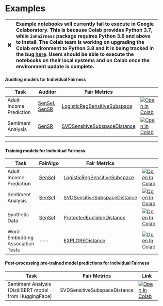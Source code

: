 # Examples

:x: | Example notebooks will currently fail to execute in Google Colaboratory. This is because Colab provides Python 3.7, while `inFairness` package requires Python 3.8 and above to install. The Colab team is working on upgrading the Colab environment to Python 3.8 and it is being tracked in the bug [here](https://github.com/googlecolab/colabtools/issues/1880). Users should be able to execute the notebooks on their local systems and on Colab once the environment update is complete.
:---: | :---

#### Auditing models for Individual Fairness
| Task      | Auditor | Fair Metrics |  |
| ----------- | ----------- | ----------- | ----------- |
| Adult Income Prediction      | [SenSeI](https://ibm.github.io/inFairness/reference/auditors.html#sensei-auditor), [SenSR](https://ibm.github.io/inFairness/reference/auditors.html#sensr-auditor) |  [LogisticRegSensitiveSubspace](https://ibm.github.io/inFairness/reference/distances.html#logistic-regression-sensitive-subspace-distance-metric) |  [![Open In Colab](https://colab.research.google.com/assets/colab-badge.svg)](https://githubtocolab.com/IBM/inFairness/blob/main/examples/adult-income-prediction/adult_income_prediction.ipynb)     |
| Sentiment Analysis   | [SenSR](https://ibm.github.io/inFairness/reference/auditors.html#sensr-auditor) | [SVDSensitiveSubspaceDistance](https://ibm.github.io/inFairness/reference/distances.html#svd-sensitive-subspace) |  [![Open In Colab](https://colab.research.google.com/assets/colab-badge.svg)](https://githubtocolab.com/IBM/inFairness/blob/main/examples/sentiment-analysis/sentiment_analysis_demo.ipynb)    |

-------

#### Training models for Individual Fairness
| Task      | FairAlgo | Fair Metrics |  |
| ----------- | ----------- | ----------- | ----------- |
| Adult Income Prediction      | [SenSeI](https://ibm.github.io/inFairness/reference/algorithms.html#sensei-sensitive-set-invariance) |  [LogisticRegSensitiveSubspace](https://ibm.github.io/inFairness/reference/distances.html#logistic-regression-sensitive-subspace-distance-metric) |  [![Open In Colab](https://colab.research.google.com/assets/colab-badge.svg)](https://githubtocolab.com/IBM/inFairness/blob/main/examples/adult-income-prediction/adult_income_prediction.ipynb)    |
| Sentiment Analysis   | [SenSeI](https://ibm.github.io/inFairness/reference/algorithms.html#sensei-sensitive-set-invariance) | [SVDSensitiveSubspaceDistance](https://ibm.github.io/inFairness/reference/distances.html#svd-sensitive-subspace) |  [![Open In Colab](https://colab.research.google.com/assets/colab-badge.svg)](https://githubtocolab.com/IBM/inFairness/blob/main/examples/sentiment-analysis/sentiment_analysis_demo.ipynb)    |
| Synthetic Data   | [SenSeI](https://ibm.github.io/inFairness/reference/algorithms.html#sensei-sensitive-set-invariance) | [ProtectedEuclidenDistance](https://ibm.github.io/inFairness/reference/distances.html#protected-euclidean-distance) |  [![Open In Colab](https://colab.research.google.com/assets/colab-badge.svg)](https://githubtocolab.com/IBM/inFairness/blob/main/examples/synthetic-data/synthetic_data_demo.ipynb)      |
| Word Embedding Association Tests | --- |  [EXPLOREDistance](https://ibm.github.io/inFairness/reference/distances.html#explore-embedded-xenial-pairs-logistic-regression)  |  [![Open In Colab](https://colab.research.google.com/assets/colab-badge.svg)](https://githubtocolab.com/IBM/inFairness/blob/main/examples/word-embedding-association-test/weat-explore.ipynb)      |


#### Post-processing pre-trained model predictions for Individual Fairness
| Task      | Fair Metrics | Link |
| ----------- | ----------- | ----------- |
| Sentiment Analysis (DistilBERT model from HuggingFace)      | SVDSensitiveSubspaceDistance | [![Open In Colab](https://colab.research.google.com/assets/colab-badge.svg)](https://githubtocolab.com/IBM/inFairness/blob/main/examples/postprocess-sentiment-analysis/postprocess.ipynb)       |
